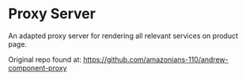 # Proxy Server

An adapted proxy server for rendering all relevant services on product page.

Original repo found at: https://github.com/amazonians-110/andrew-component-proxy
